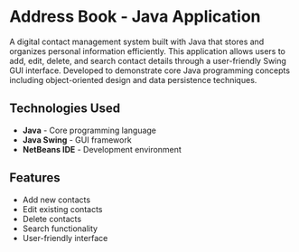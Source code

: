 # Address Book - Java Application

A digital contact management system built with Java that stores and organizes personal information efficiently. This application allows users to add, edit, delete, and search contact details through a user-friendly Swing GUI interface. Developed to demonstrate core Java programming concepts including object-oriented design and data persistence techniques.

## Technologies Used

- **Java** - Core programming language
- **Java Swing** - GUI framework
- **NetBeans IDE** - Development environment

## Features

- Add new contacts
- Edit existing contacts
- Delete contacts
- Search functionality
- User-friendly interface

